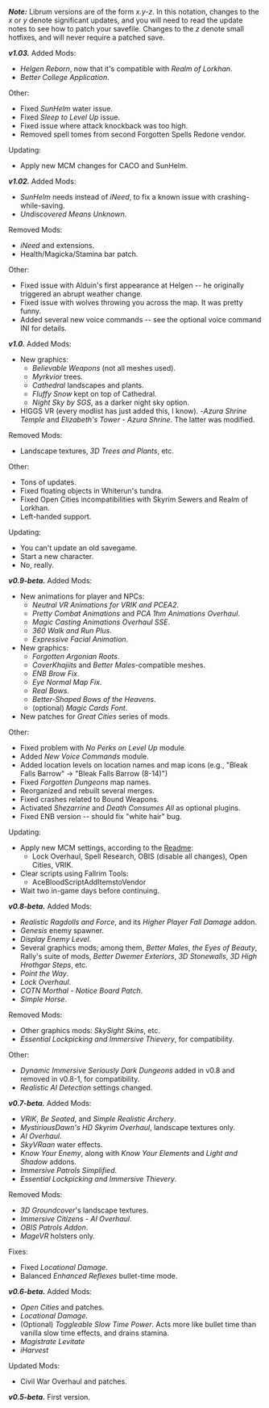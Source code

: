 ***Note:*** Librum versions are of the form _x.y-z_. In this notation, changes to the _x_ or _y_ denote significant updates, and you will need to read the update notes to see how to patch your savefile. Changes to the _z_ denote small hotfixes, and will never require a patched save.

***v1.03.***
Added Mods:
 - _Helgen Reborn_, now that it's compatible with _Realm of Lorkhan_.
 - _Better College Application_.

Other:
 - Fixed _SunHelm_ water issue.
 - Fixed _Sleep to Level Up_ issue.
 - Fixed issue where attack knockback was too high.
 - Removed spell tomes from second Forgotten Spells Redone vendor.

Updating:
 - Apply new MCM changes for CACO and SunHelm. 

***v1.02.***
Added Mods:
 - _SunHelm_ needs instead of _iNeed_, to fix a known issue with crashing-while-saving.
 - _Undiscovered Means Unknown_.

Removed Mods:
 - _iNeed_ and extensions.
 - Health/Magicka/Stamina bar patch.

Other:
 - Fixed issue with Alduin's first appearance at Helgen -- he originally triggered an abrupt weather change.
 - Fixed issue with wolves throwing you across the map. It was pretty funny.
 - Added several new voice commands -- see the optional voice command INI for details.

***v1.0.***
Added Mods:
 - New graphics:
   - _Believable Weapons_ (not all meshes used).
   - _Myrkvior_ trees.
   - _Cathedral_ landscapes and plants.
   - _Fluffy Snow_ kept on top of Cathedral.
   - _Night Sky by SGS_, as a darker night sky option.
 - HIGGS VR (every modlist has just added this, I know).
 -_Azura Shrine Temple_ and _Elizabeth's Tower - Azura Shrine_. The latter was modified.

Removed Mods:
 - Landscape textures, _3D Trees and Plants_, etc.

Other:
 - Tons of updates.
 - Fixed floating objects in Whiterun's tundra.
 - Fixed Open Cities incompatibilities with Skyrim Sewers and Realm of Lorkhan.
 - Left-handed support.

Updating:
 - You can't update an old savegame.
 - Start a new character.
 - No, really.

***v0.9-beta.***
Added Mods:
 - New animations for player and NPCs:
   - _Neutral VR Animations for VRIK and PCEA2_.
   - _Pretty Combat Animations_ and _PCA 1hm Animations Overhaul_.
   - _Magic Casting Animations Overhaul SSE_.
   - _360 Walk and Run Plus_.
   - _Expressive Facial Animation_.
 - New graphics:
   - _Forgotten Argonian Roots_.
   - _CoverKhajiits_ and _Better Males_-compatible meshes.
   - _ENB Brow Fix_.
   - _Eye Normal Map Fix_.
   - _Real Bows_.
   - _Better-Shaped Bows of the Heavens_.
   - (optional) _Magic Cards Font_.
 - New patches for _Great Cities_ series of mods.

Other:
 - Fixed problem with _No Perks on Level Up_ module.
 - Added _New Voice Commands_ module.
 - Added location levels on location names and map icons (e.g., "Bleak Falls Barrow" -> "Bleak Falls Barrow (8-14)")
 - Fixed _Forgotten Dungeons_ map names.
 - Reorganized and rebuilt several merges.
 - Fixed crashes related to Bound Weapons.
 - Activated _Shezarrine_ and _Death Consumes All_ as optional plugins.
 - Fixed ENB version -- should fix "white hair" bug.

Updating:
 - Apply new MCM settings, according to the [Readme](README.md#configure-the-mcm):
   - Lock Overhaul, Spell Research, OBIS (disable all changes), Open Cities, VRIK.
 - Clear scripts using Fallrim Tools:
   - AceBloodScriptAddItemstoVendor
 - Wait two in-game days before continuing.

***v0.8-beta.***
Added Mods:
 - _Realistic Ragdolls and Force_, and its _Higher Player Fall Damage_ addon.
 - _Genesis_ enemy spawner.
 - _Display Enemy Level_.
 - Several graphics mods; among them, _Better Males_, _the Eyes of Beauty_,
 Rally's suite of mods, _Better Dwemer Exteriors_, _3D Stonewalls_, _3D High
 Hrothgar Steps_, etc.
 - _Point the Way_.
 - _Lock Overhaul_.
 - _COTN Morthal - Notice Board Patch_.
 - _Simple Horse_.

Removed Mods:
 - Other graphics mods: _SkySight Skins_, etc.
 - _Essential Lockpicking and Immersive Thievery_, for compatibility.

Other:
 - _Dynamic Immersive Seriously Dark Dungeons_ added in v0.8 and removed in
 v0.8-1, for compatibility.
 - _Realistic AI Detection_ settings changed.

***v0.7-beta.***
Added Mods:
 - _VRIK_, _Be Seated_, and _Simple Realistic Archery_.
 - _MystiriousDawn's HD Skyrim Overhaul_, landscape textures only.
 - _AI Overhaul_.
 - _SkyVRaan_ water effects.
 - _Know Your Enemy_, along with _Know Your Elements_ and _Light and Shadow_
 addons.
 - _Immersive Patrols Simplified_.
 - _Essential Lockpicking and Immersive Thievery_.

Removed Mods:
 - _3D Groundcover_'s landscape textures.
 - _Immersive Citizens - AI Overhaul_.
 - _OBIS Patrols Addon_.
 - _MageVR_ holsters only.

Fixes:
 - Fixed _Locational Damage_.
 - Balanced _Enhanced Reflexes_ bullet-time mode.

***v0.6-beta.***
Added Mods:
 - _Open Cities_ and patches.
 - _Locational Damage_.
 - (Optional) _Toggleable Slow Time Power_. Acts more like bullet time than
 vanilla slow time effects, and drains stamina.
 - _Magistrate Levitate_
 - _iHarvest_

Updated Mods:
- Civil War Overhaul and patches.

***v0.5-beta.*** First version. 
